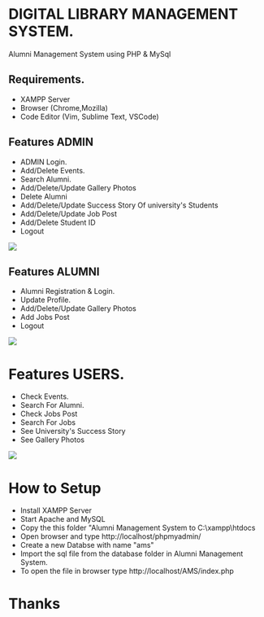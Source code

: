 <h1>DIGITAL LIBRARY MANAGEMENT SYSTEM.</h1>

Alumni Management System using PHP & MySql

<h2>Requirements.</h2>
<ul>
  <li>XAMPP Server</li>
  <li>Browser (Chrome,Mozilla)</li>
  <li>Code Editor (Vim, Sublime Text, VSCode)</li>
</ul>

<h2>Features ADMIN</h2>
<ul>
  <li>ADMIN Login.</li>
  <li>Add/Delete Events.</li>
  <li>Search Alumni.</li>
  <li>Add/Delete/Update Gallery Photos</li>
  <li>Delete Alumni</li>
  <li>Add/Delete/Update Success Story Of university's Students</li>
  <li>Add/Delete/Update Job Post</li>
  <li>Add/Delete Student ID</li>
  <li>Logout</li>
</ul>
<div >
  <img  src="image/adminD.png">
</div>

<h2>Features ALUMNI</h2>
<ul>
  <li>Alumni Registration & Login. </li>
  <li>Update Profile. </li>
  <li>Add/Delete/Update Gallery Photos</li>
  <li>Add Jobs Post</li>
  <li>Logout </li>
</ul>
<div >
  <img  src="image/alumniD.png">
</div>

<h1>Features USERS.</h1>
<ul>
  <li>Check Events.</li>
  <li>Search For Alumni.</li>
  <li>Check Jobs Post</li>
  <li>Search For Jobs</li>
  <li>See University's Success Story</li>
  <li>See Gallery Photos</li>
</ul>

<div>
  <img  src="image/usersD.png">
</div>

<h1>How to Setup</h1>
<ul>
  <li>Install XAMPP Server</li>
  <li>Start Apache and MySQL</li>
  <li>Copy the this folder "Alumni Management System to C:\xampp\htdocs</li>
  <li>Open browser and type http://localhost/phpmyadmin/</li>
  <li>Create a new Databse with name "ams"</li>
  <li>Import the sql file from the database folder in Alumni Management System.</li>
  <li>
To open the file in browser type http://localhost/AMS/index.php</li>
</ul>

<h1>Thanks</h1>
